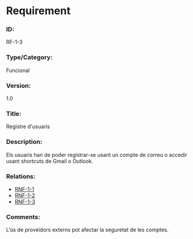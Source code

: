 # Requirement

### ID: 
RF-1-3

### Type/Category:  
Funcional  

### Version:  
1.0  

### Title:  
Registre d'usuaris  

### Description:  
Els usuaris han de poder registrar-se usant un compte de correu o accedir usant shortcuts de Gmail o Outlook.  

### Relations:  
* [RNF-1-1](./RNF-1-1.md)
* [RNF-1-2](./RF-1-2.md)
* [RNF-1-3](./RNF-1-3.md)


### Comments:  
L’ús de proveïdors externs pot afectar la seguretat de les comptes.  
